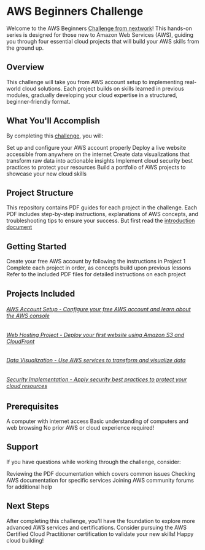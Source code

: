 # AWS Beginners Challenge
Welcome to the AWS Beginners [Challenge from nextwork](https://learn.nextwork.org/projects/aws-beginners-challenge)! This hands-on series is designed for those new to Amazon Web Services (AWS), guiding you through four essential cloud projects that will build your AWS skills from the ground up.

## Overview
This challenge will take you from AWS account setup to implementing real-world cloud solutions. Each project builds on skills learned in previous modules, gradually developing your cloud expertise in a structured, beginner-friendly format.

## What You'll Accomplish
By completing this [challenge](https://learn.nextwork.org/projects/aws-beginners-challenge), you will:

Set up and configure your AWS account properly
Deploy a live website accessible from anywhere on the internet
Create data visualizations that transform raw data into actionable insights
Implement cloud security best practices to protect your resources
Build a portfolio of AWS projects to showcase your new cloud skills

## Project Structure
This repository contains PDF guides for each project in the challenge. Each PDF includes step-by-step instructions, explanations of AWS concepts, and troubleshooting tips to ensure your success. But first read the [introduction document](https://github.com/Shaykhouna/nextwork_-_aws-beginners-challenge/legendary-aws-beginners-challenge.pdf)

## Getting Started

Create your free AWS account by following the instructions in Project 1
Complete each project in order, as concepts build upon previous lessons
Refer to the included PDF files for detailed instructions on each project

## Projects Included

###### [AWS Account Setup - Configure your free AWS account and learn about the AWS console](https://link.nextwork.org/projects/aws-account-setup?utm_source=project-app)
###### [Web Hosting Project - Deploy your first website using Amazon S3 and CloudFront](https://link.nextwork.org/projects/aws-host-a-website-on-s3?utm_source=project-app)
###### [Data Visualization - Use AWS services to transform and visualize data](https://link.nextwork.org/projects/aws-analytics-quicksight?utm_source=project-app)
###### [Security Implementation - Apply security best practices to protect your cloud resources](https://link.nextwork.org/projects/aws-security-iam?utm_source=project-app)

## Prerequisites

A computer with internet access
Basic understanding of computers and web browsing
No prior AWS or cloud experience required!

## Support
If you have questions while working through the challenge, consider:

Reviewing the PDF documentation which covers common issues
Checking AWS documentation for specific services
Joining AWS community forums for additional help

## Next Steps
After completing this challenge, you'll have the foundation to explore more advanced AWS services and certifications. Consider pursuing the AWS Certified Cloud Practitioner certification to validate your new skills!
Happy cloud building!
